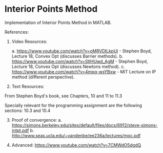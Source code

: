 # Interior Points Method
Implementation of Interior Points Method in MATLAB.

References:
1. Video Resources:

	a. https://www.youtube.com/watch?v=oMRVDILkpUI - Stephen Boyd, Lecture 18, Convex Opt (discusses Barrier methods).
	b. https://www.youtube.com/watch?v=StlHUwd_AgM - Stephen Boyd, Lecture 18, Convex Opt (discusses Newtons method).
	c. https://www.youtube.com/watch?v=4mpq-wsYBxw - MIT Lecture on IP method (different perspective).

2. Text Resources:

From Stephen Boyd's book, see Chapters, 10 and 11 to 11.3

Specially relevant for the programming assignment are the following sections: 10.3 and 10.4

3. Proof of convergence:
	a. https://simons.berkeley.edu/sites/default/files/docs/6912/steve-simons-intpt.pdf
	b. http://www.seas.ucla.edu/~vandenbe/ee236a/lectures/mpc.pdf

4. Advanced: https://www.youtube.com/watch?v=7CMWdO5dgdQ
